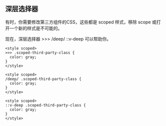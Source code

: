 ## 深层选择器
有时，你需要修改第三方组件的CSS，这些都是 scoped 样式，移除 scope 或打开一个新的样式是不可能的。

现在，深层选择器 >>> /deep/ ::v-deep 可以帮助你。
```
<style scoped>
>>> .scoped-third-party-class {
  color: gray;
}
</style>

<style scoped>
/deep/ .scoped-third-party-class {
  color: gray;
}
</style>

<style scoped>
::v-deep .scoped-third-party-class {
  color: gray;
}
</style>
```